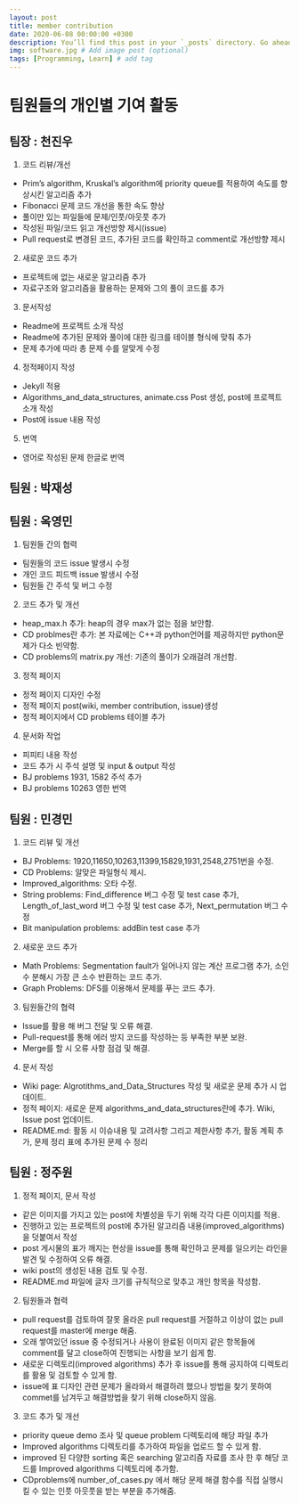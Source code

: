 ```yaml
---
layout: post
title: member contribution  
date: 2020-06-08 00:00:00 +0300
description: You’ll find this post in your `_posts` directory. Go ahead and edit it and re-build the site to see your changes. # Add post description (optional)
img: software.jpg # Add image post (optional)
tags: [Programming, Learn] # add tag
---
```


# 팀원들의 개인별 기여 활동

## 팀장 : 천진우
1. 코드 리뷰/개선
- Prim’s algorithm, Kruskal’s algorithm에 priority queue를 적용하여 속도를 향상시킨 알고리즘 추가
- Fibonacci 문제 코드 개선을 통한 속도 향상
- 풀이만 있는 파일들에 문제/인풋/아웃풋 추가
- 작성된 파일/코드 읽고 개선방향 제시(issue)
- Pull request로 변경된 코드, 추가된 코드를 확인하고 comment로 개선방향 제시
2. 새로운 코드 추가
- 프로젝트에 없는 새로운 알고리즘 추가
- 자료구조와 알고리즘을 활용하는 문제와 그의 풀이 코드를 추가
3. 문서작성
- Readme에 프로젝트 소개 작성
- Readme에 추가된 문제와 풀이에 대한 링크를 테이블 형식에 맞춰 추가
- 문제 추가에 따라 총 문제 수를 알맞게 수정
4. 정적페이지 작성
- Jekyll 적용
- Algorithms_and_data_structures, animate.css Post 생성, post에 프로젝트 소개 작성
- Post에 issue 내용 작성
5. 번역
- 영어로 작성된 문제 한글로 번역



## 팀원 : 박재성



## 팀원 : 옥영민
1. 팀원들 간의 협력  
- 팀원들의 코드 issue 발생시 수정
- 개인 코드 피드백 issue 발생시 수정
- 팀원들 간 주석 및 버그 수정  
2. 코드 추가 및 개선  
- heap_max.h 추가: heap의 경우 max가 없는 점을 보안함.
- CD problmes란 추가: 본 자료에는 C++과 python언어를 제공하지만 python문제가 다소 빈약함.  
- CD problems의 matrix.py 개선: 기존의 풀이가 오래걸려 개선함.  
3. 정적 페이지  
- 정적 페이지 디자인 수정  
- 정적 페이지 post(wiki, member contribution, issue)생성
- 정적 페이지에서 CD problems 테이블 추가  
4. 문서화 작업  
- 피피티 내용 작성  
- 코드 추가 시 주석 설명 및 input & output 작성
- BJ problems 1931, 1582 주석 추가  
- BJ problems  10263 영한 번역  



## 팀원 : 민경민   
1. 코드 리뷰 및 개선   
- BJ Problems: 1920,11650,10263,11399,15829,1931,2548,2751번을 수정.      
- CD Problems: 알맞은 파일형식 제시.   
- Improved_algorithms: 오타 수정.   
- String problems: Find_difference 버그 수정 및 test case 추가, Length_of_last_word 버그 수정 및 test case 추가, Next_permutation 버그 수정 
- Bit manipulation problems: addBin test case 추가  
2. 새로운 코드 추가   
- Math Problems: Segmentation fault가 일어나지 않는 계산 프로그램 추가, 소인수 분해시 가장 큰 소수 반환하는 코드 추가.
- Graph Problems: DFS를 이용해서 문제를 푸는 코드 추가.   
3. 팀원들간의 협력
- Issue를 활용 해 버그 전달 및 오류 해결.
- Pull-request를 통해 에러 방지 코드를 작성하는 등 부족한 부분 보완.
- Merge를 할 시 오류 사항 점검 및 해결.   
4. 문서 작성
- Wiki page: Algrotithms_and_Data_Structures 작성 및 새로운 문제 추가 시 업데이트.      
- 정적 페이지: 새로운 문제 algorithms_and_data_structures란에 추가. Wiki, Issue post 업데이트.   
- README.md: 활동 시 이슈내용 및 고려사항 그리고 제한사항 추가, 활동 계획 추가, 문제 정리 표에 추가된 문제 수 정리   







## 팀원 : 정주원
1. 정적 페이지, 문서 작성
- 같은 이미지를 가지고 있는 post에 차별성을 두기 위해 각각 다른 이미지를 적용.
- 진행하고 있는 프로젝트의 post에 추가된 알고리즘 내용(improved_algorithms)을 덧붙여서 작성
- post 게시물의 표가 깨지는 현상을 issue를 통해 확인하고 문제를 일으키는 라인을 발견 및 수정하여 오류 해결.
- wiki post의 생성된 내용 검토 및 수정.
- README.md 파일에 글자 크기를 규칙적으로 맞추고 개인 항목을 작성함.
2. 팀원들과 협력
- pull request를 검토하여 잘못 올라온 pull request를 거절하고 이상이 없는 pull request를 master에 merge 해줌.
- 오래 쌓여있던 issue 중 수정되거나 사용이 완료된 이미지 같은 항목들에 comment를 달고 close하여 진행되는 사항을 보기 쉽게 함.
- 새로운 디렉토리(improved algorithms) 추가 후 issue를 통해 공지하여 디렉토리를 활용 및 검토할 수 있게 함.
- issue에 표 디자인 관련 문제가 올라와서 해결하려 했으나 방법을 찾기 못하여 commet를 남겨두고 해결방법을 찾기 위해 close하지 않음.
3. 코드 추가 및 개선
- priority queue demo 조사 및 queue problem 디렉토리에 해당 파일 추가
- Improved algorithms 디렉토리를 추가하여 파일을 업로드 할 수 있게 함.
- improved 된 다양한 sorting 혹은 searching 알고리즘 자료를 조사 한 후 해당 코드를 Improved algorithms 디렉토리에 추가함.
- CDproblems에 number_of_cases.py 에서 해당 문제 해결 함수를 직접 실행시킬 수 있는 인풋 아웃풋을 받는 부분을 추가해줌.

